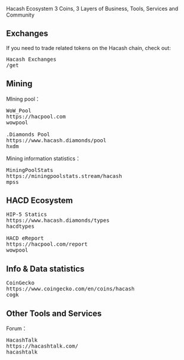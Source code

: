 Hacash Ecosystem
3 Coins, 3 Layers of Business, Tools, Services and Community





<a name="exchange"></a>

## Exchanges

If you need to trade related tokens on the Hacash chain, check out:

<pre class="links big">
Hacash Exchanges
/get
</pre>


<a name="miner"></a>

## Mining

MIning pool：

<pre class="links">
WoW_Pool
https://hacpool.com
wowpool

.Diamonds Pool
https://www.hacash.diamonds/pool
hxdm
</pre>

Mining information statistics：

<pre class="links">
MiningPoolStats
https://miningpoolstats.stream/hacash
mpss
</pre>


<a name="HACD"></a>

## HACD Ecosystem


<pre class="links">
HIP-5 Statics
https://www.hacash.diamonds/types
hacdtypes

HACD eReport
https://hacpool.com/report
wowpool
</pre>


<a name="infos"></a>

## Info & Data statistics

<pre class="links">
CoinGecko
https://www.coingecko.com/en/coins/hacash
cogk
</pre>

<a name="others"></a>

## Other Tools and Services

Forum：

<pre class="links">
HacashTalk
https://hacashtalk.com/
hacashtalk
</pre>

